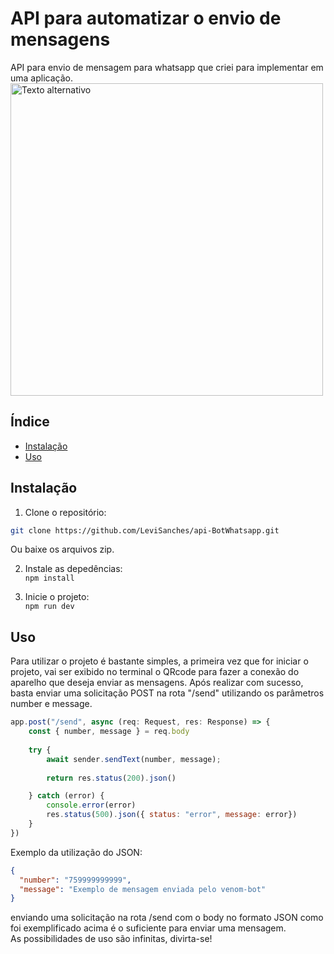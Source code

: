 # API para automatizar o envio de mensagens
API para envio de mensagem para whatsapp que criei para implementar em uma aplicação.
<img src="https://images.pexels.com/photos/4132538/pexels-photo-4132538.jpeg?auto=compress&cs=tinysrgb&w=1260&h=750&dpr=1" alt="Texto alternativo" width="500">

## Índice

- [Instalação](#instalação)
- [Uso](#uso)

## Instalação

1. Clone o repositório:

```bash
git clone https://github.com/LeviSanches/api-BotWhatsapp.git
```
Ou baixe os arquivos zip.

2. Instale as depedências: <br>
```npm install```

3. Inicie o projeto: <br>
```npm run dev```


## Uso
Para utilizar o projeto é bastante simples, a primeira vez que for iniciar o projeto, vai ser exibido no terminal o QRcode para fazer a conexão do aparelho que deseja enviar as mensagens.
Após realizar com sucesso, basta enviar uma solicitação POST na rota "/send" utilizando os parâmetros number e message.
```javascript
app.post("/send", async (req: Request, res: Response) => {   
    const { number, message } = req.body
    
    try {
        await sender.sendText(number, message); 
        
        return res.status(200).json()

    } catch (error) {
        console.error(error)
        res.status(500).json({ status: "error", message: error})
    } 
})
```
Exemplo da utilização do JSON:
```JSON
{
  "number": "759999999999",
  "message": "Exemplo de mensagem enviada pelo venom-bot"
}
```
enviando uma solicitação na rota /send com o body no formato JSON como foi exemplificado acima é o suficiente para enviar uma mensagem. <br>
As possibilidades de uso são infinitas, divirta-se!

